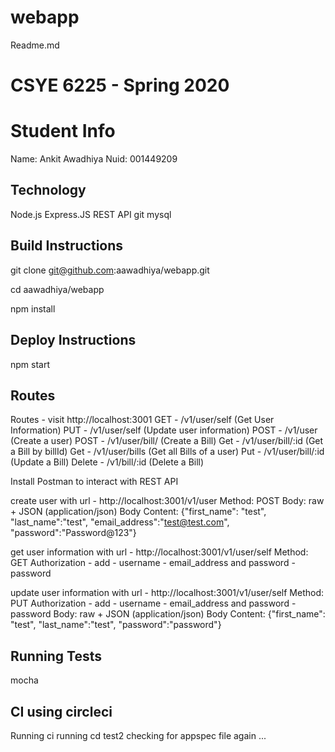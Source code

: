 # webapp

Readme.md
# CSYE 6225 - Spring 2020

# Student Info
Name: Ankit Awadhiya
Nuid: 001449209

## Technology
Node.js
Express.JS
REST API
git
mysql

## Build Instructions

git clone git@github.com:aawadhiya/webapp.git

cd aawadhiya/webapp

npm install

## Deploy Instructions

npm start

## Routes

Routes - visit http://localhost:3001
GET - /v1​/user​/self (Get User Information)
PUT - ​/v1​/user​/self (Update user information)
POST - /v1​/user (Create a user)
POST - /v1/user/bill/ (Create a Bill)
Get - /v1/user/bill/:id (Get a Bill by billId)
Get - /v1/user/bills (Get all Bills of a user)
Put - /v1​/user/bill/:id (Update a Bill)
Delete - /v1​/bill/:id (Delete a Bill)

Install Postman to interact with REST API

create user with 
url - http://localhost:3001/v1/user
Method: POST
Body: raw + JSON (application/json)
Body Content: {"first_name": "test", "last_name":"test", "email_address":"test@test.com", "password":"Password@123"}

get user information with
url - http://localhost:3001/v1/user/self
Method: GET
Authorization - add - username - email_address and password - password

update user information with
url - http://localhost:3001/v1/user/self
Method: PUT
Authorization - add - username - email_address and password - password
Body: raw + JSON (application/json)
Body Content: {"first_name": "test", "last_name":"test", "password":"password"} 

## Running Tests
mocha 

## CI using circleci
Running ci
running cd test2
checking for appspec file again
...
